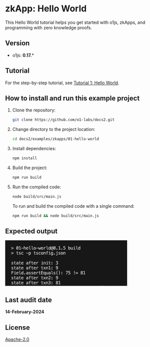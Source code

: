 # zkApp: Hello World

This Hello World tutorial helps you get started with o1js, zkApps, and programming with zero knowledge proofs.

## Version
- o1js: **0.17.***

## Tutorial

For the step-by-step tutorial, see [Tutorial 1: Hello World](https://docs.minaprotocol.com/zkapps/tutorials/hello-world).

## How to install and run this example project

1. Clone the repository:
    ```sh
    git clone https://github.com/o1-labs/docs2.git
    ```
2. Change directory to the project location:
    ```sh
    cd docs2/examples/zkapps/01-hello-world
    ```
3. Install dependencies:
    ```sh
    npm install
    ```

4. Build the project:
    ```sh
    npm run build
    ```

5. Run the compiled code:
    ```sh
    node build/src/main.js
    ```
    To run and build the compiled code with a single command:
    ```sh
    npm run build && node build/src/main.js
    ```

## Expected output
![01output](01output.png)

## Last audit date
 
**14-February-2024**

## License

[Apache-2.0](LICENSE)
